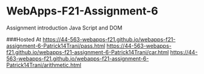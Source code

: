 # WebApps-F21-Assignment-6
Assignment introduction Java Script and DOM

###Hosted At
https://44-563-webapps-f21.github.io/webapps-f21-assignment-6-Patrick14Trani/pass.html
https://44-563-webapps-f21.github.io/webapps-f21-assignment-6-Patrick14Trani/car.html
https://44-563-webapps-f21.github.io/webapps-f21-assignment-6-Patrick14Trani/arithmetic.html
